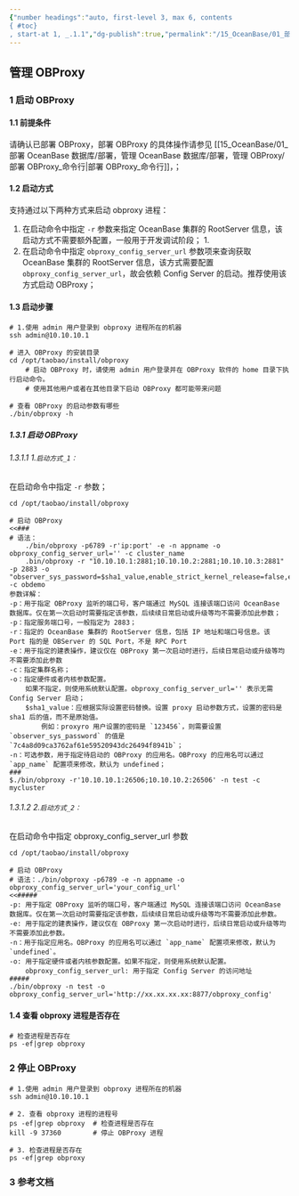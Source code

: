 ```yaml
---
{"number headings":"auto, first-level 3, max 6, contents
{ #toc}
, start-at 1, _.1.1","dg-publish":true,"permalink":"/15_OceanBase/01_部署 OceanBase 数据库/部署，管理 OceanBase 数据库/部署，管理 OBProxy/管理 OBProxy_启动，停止 OBProxy/","dgPassFrontmatter":true}
---
```



## 管理 OBProxy

### 1 启动 OBProxy
#### 1.1 前提条件
请确认已部署 OBProxy，部署 OBProxy 的具体操作请参见 [[15_OceanBase/01_部署 OceanBase 数据库/部署，管理 OceanBase 数据库/部署，管理 OBProxy/部署 OBProxy_命令行\|部署 OBProxy_命令行]]，；

#### 1.2 启动方式
支持通过以下两种方式来启动 obproxy 进程：
1. 在启动命令中指定 `-r` 参数来指定 OceanBase 集群的 RootServer 信息，该启动方式不需要额外配置，一般用于开发调试阶段；
	1. 
2. 在启动命令中指定 `obproxy_config_server_url` 参数项来查询获取 OceanBase 集群的 RootServer 信息，该方式需要配置 `obproxy_config_server_url`，故会依赖 Config Server 的启动。推荐使用该方式启动 OBProxy；

#### 1.3 启动步骤
```shell
# 1.使用 admin 用户登录到 obproxy 进程所在的机器
ssh admin@10.10.10.1

# 进入 OBProxy 的安装目录
cd /opt/taobao/install/obproxy
	# 启动 OBProxy 时，请使用 admin 用户登录并在 OBProxy 软件的 home 目录下执行启动命令。
	# 使用其他用户或者在其他目录下启动 OBProxy 都可能带来问题

# 查看 OBProxy 的启动参数有哪些
./bin/obproxy -h
```

##### 1.3.1 启动 OBProxy
###### 1.3.1.1 1.`启动方式_1：`
在启动命令中指定 `-r` 参数；
```shell
cd /opt/taobao/install/obproxy

# 启动 OBProxy
<<###
# 语法：
	./bin/obproxy -p6789 -r'ip:port' -e -n appname -o obproxy_config_server_url='' -c cluster_name
	.bin/obproxy -r "10.10.10.1:2881;10.10.10.2:2881;10.10.10.3:2881" -p 2883 -o "observer_sys_password=$sha1_value,enable_strict_kernel_release=false,enable_cluster_checkout=false,enable_metadb_used=false" -c obdemo
参数详解：
-p：用于指定 OBProxy 监听的端口号，客户端通过 MySQL 连接该端口访问 OceanBase 数据库。仅在第一次启动时需要指定该参数，后续续日常启动或升级等均不需要添加此参数；
-p：指定服务端口号，一般指定为 2883；
-r：指定的 OceanBase 集群的 RootServer 信息，包括 IP 地址和端口号信息。该 Port 指的是 OBServer 的 SQL Port，不是 RPC Port
-e：用于指定的建表操作，建议仅在 OBProxy 第一次启动时进行，后续日常启动或升级等均不需要添加此参数
-c：指定集群名称；
-o：指定硬件或者内核参数配置。
	如果不指定，则使用系统默认配置。obproxy_config_server_url='' 表示无需 Config Server 启动；
	$sha1_value：应根据实际设置密码替换。设置 proxy 启动参数方式，设置的密码是 sha1 后的值，而不是原始值。
		例如：proxyro 用户设置的密码是 `123456`，则需要设置 `observer_sys_password` 的值是 `7c4a8d09ca3762af61e59520943dc26494f8941b`；
-n：可选参数，用于指定待启动的 OBProxy 的应用名。OBProxy 的应用名可以通过 `app_name` 配置项来修改，默认为 undefined；
###
$./bin/obproxy -r'10.10.10.1:26506;10.10.10.2:26506' -n test -c mycluster
```

###### 1.3.1.2 2.`启动方式_2：`
在启动命令中指定 obproxy_config_server_url 参数
```shell
cd /opt/taobao/install/obproxy

# 启动 OBProxy
# 语法：./bin/obproxy -p6789 -e -n appname -o obproxy_config_server_url='your_config_url'
<<#####
-p: 用于指定 OBProxy 监听的端口号，客户端通过 MySQL 连接该端口访问 OceanBase 数据库。仅在第一次启动时需要指定该参数，后续续日常启动或升级等均不需要添加此参数。
-e: 用于指定的建表操作，建议仅在 OBProxy 第一次启动时进行，后续日常启动或升级等均不需要添加此参数。
-n：用于指定应用名。OBProxy 的应用名可以通过 `app_name` 配置项来修改，默认为 `undefined`。
-o: 用于指定硬件或者内核参数配置。如果不指定，则使用系统默认配置。
	obproxy_config_server_url: 用于指定 Config Server 的访问地址
#####
./bin/obproxy -n test -o obproxy_config_server_url='http://xx.xx.xx.xx:8877/obproxy_config'
```


#### 1.4 查看 obproxy 进程是否存在

```shell
# 检查进程是否存在
ps -ef|grep obproxy
```



### 2 停止 OBProxy
```shell
# 1.使用 admin 用户登录到 obproxy 进程所在的机器
ssh admin@10.10.10.1

# 2. 查看 obproxy 进程的进程号
ps -ef|grep obproxy  # 检查进程是否存在
kill -9 37360        # 停止 OBProxy 进程

# 3. 检查进程是否存在
ps -ef|grep obproxy  
```

### 3 参考文档

